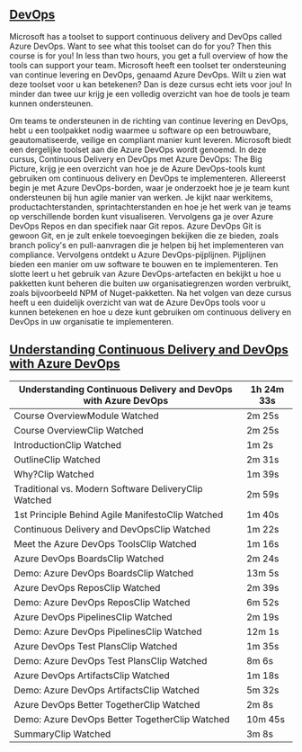## [DevOps](https://app.pluralsight.com/library/courses/continuous-delivery-azure-devops-big-picture/table-of-contents)
Microsoft has a toolset to support continuous delivery and DevOps called Azure DevOps. Want to see what this toolset can do for you? Then this course is for you! In less than two hours, you get a full overview of how the tools can support your team.
Microsoft heeft een toolset ter ondersteuning van continue levering en DevOps, genaamd Azure DevOps. Wilt u zien wat deze toolset voor u kan betekenen? Dan is deze cursus echt iets voor jou! In minder dan twee uur krijg je een volledig overzicht van hoe de tools je team kunnen ondersteunen. 



Om teams te ondersteunen in de richting van continue levering en DevOps, hebt u een toolpakket nodig waarmee u software op een betrouwbare, geautomatiseerde, veilige en compliant manier kunt leveren. Microsoft biedt een dergelijke toolset aan die Azure DevOps wordt genoemd. In deze cursus, Continuous Delivery en DevOps met Azure DevOps: The Big Picture, krijg je een overzicht van hoe je de Azure DevOps-tools kunt gebruiken om continuous delivery en DevOps te implementeren. Allereerst begin je met Azure DevOps-borden, waar je onderzoekt hoe je je team kunt ondersteunen bij hun agile manier van werken. Je kijkt naar werkitems, productachterstanden, sprintachterstanden en hoe je het werk van je teams op verschillende borden kunt visualiseren. Vervolgens ga je over Azure DevOps Repos en dan specifiek naar Git repos. Azure DevOps Git is gewoon Git, en je zult enkele toevoegingen bekijken die ze bieden, zoals branch policy's en pull-aanvragen die je helpen bij het implementeren van compliance. Vervolgens ontdekt u Azure DevOps-pijplijnen. Pijplijnen bieden een manier om uw software te bouwen en te implementeren. Ten slotte leert u het gebruik van Azure DevOps-artefacten en bekijkt u hoe u pakketten kunt beheren die buiten uw organisatiegrenzen worden verbruikt, zoals bijvoorbeeld NPM of Nuget-pakketten. Na het volgen van deze cursus heeft u een duidelijk overzicht van wat de Azure DevOps tools voor u kunnen betekenen en hoe u deze kunt gebruiken om continuous delivery en DevOps in uw organisatie te implementeren.




## [Understanding Continuous Delivery and DevOps with Azure DevOps ](https://app.pluralsight.com/library/courses/continuous-delivery-azure-devops-big-picture/table-of-contents)

|Understanding Continuous Delivery and DevOps with Azure DevOps|  1h 24m 33s| 
|------------------------------------|----------|
|Course OverviewModule Watched |2m 25s|
|Course OverviewClip Watched|2m 25s|
|IntroductionClip Watched|1m 2s|
|OutlineClip Watched|2m 31s|
|Why?Clip Watched|1m 39s|
|Traditional vs. Modern Software DeliveryClip Watched|2m 59s|
|1st Principle Behind Agile ManifestoClip Watched|1m 40s|
|Continuous Delivery and DevOpsClip Watched|1m 22s|
|Meet the Azure DevOps ToolsClip Watched|1m 16s|
|Azure DevOps BoardsClip Watched|2m 24s|
|Demo: Azure DevOps BoardsClip Watched|13m 5s|
|Azure DevOps ReposClip Watched|2m 39s|
|Demo: Azure DevOps ReposClip Watched|6m 52s|
|Azure DevOps PipelinesClip Watched|2m 19s|
|Demo: Azure DevOps PipelinesClip Watched|12m 1s|
|Azure DevOps Test PlansClip Watched|1m 35s|
|Demo: Azure DevOps Test PlansClip Watched|8m 6s|
|Azure DevOps ArtifactsClip Watched|1m 18s|
|Demo: Azure DevOps ArtifactsClip Watched|5m 32s|
|Azure DevOps Better TogetherClip Watched|2m 8s|
|Demo: Azure DevOps Better TogetherClip Watched|10m 45s|
|SummaryClip Watched|3m 8s|